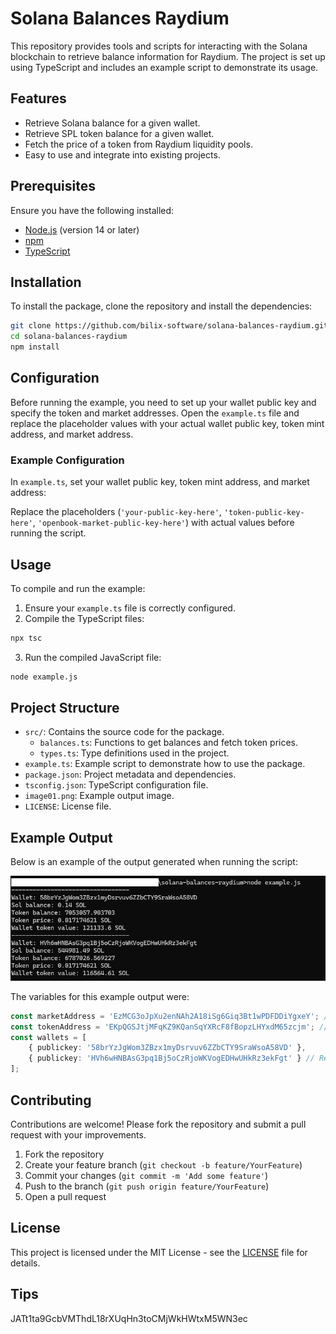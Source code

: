 
# Solana Balances Raydium

This repository provides tools and scripts for interacting with the Solana blockchain to retrieve balance information for Raydium. 
The project is set up using TypeScript and includes an example script to demonstrate its usage.

## Features

- Retrieve Solana balance for a given wallet.
- Retrieve SPL token balance for a given wallet.
- Fetch the price of a token from Raydium liquidity pools.
- Easy to use and integrate into existing projects.

## Prerequisites

Ensure you have the following installed:

- [Node.js](https://nodejs.org/) (version 14 or later)
- [npm](https://www.npmjs.com/)
- [TypeScript](https://www.typescriptlang.org/)

## Installation

To install the package, clone the repository and install the dependencies:

```bash
git clone https://github.com/bilix-software/solana-balances-raydium.git
cd solana-balances-raydium
npm install
```

## Configuration

Before running the example, you need to set up your wallet public key and specify the token and market addresses. Open the `example.ts` file and replace the placeholder values with your actual wallet public key, token mint address, and market address.

### Example Configuration

In `example.ts`, set your wallet public key, token mint address, and market address:

Replace the placeholders (`'your-public-key-here'`, `'token-public-key-here'`, `'openbook-market-public-key-here'`) with actual values before running the script.

## Usage

To compile and run the example:

1. Ensure your `example.ts` file is correctly configured.
2. Compile the TypeScript files:

```bash
npx tsc
```

3. Run the compiled JavaScript file:

```bash
node example.js
```

## Project Structure

- `src/`: Contains the source code for the package.
    - `balances.ts`: Functions to get balances and fetch token prices.
    - `types.ts`: Type definitions used in the project.
- `example.ts`: Example script to demonstrate how to use the package.
- `package.json`: Project metadata and dependencies.
- `tsconfig.json`: TypeScript configuration file.
- `image01.png`: Example output image.
- `LICENSE`: License file.

## Example Output

Below is an example of the output generated when running the script:

![Example Output](image01.png)

The variables for this example output were:
```typescript
const marketAddress = 'EzMCG3oJpXu2enNAh2A18iSg6Giq3Bt1wPDFDDiYgxeY'; // Replace with your actual token marketAddress, this example is for dogwifhat
const tokenAddress = 'EKpQGSJtjMFqKZ9KQanSqYXRcF8fBopzLHYxdM65zcjm'; //Replace with actual token mint address, this example is for dogwifhat
const wallets = [
    { publickey: '58brYzJgWom3ZBzx1myDsrvuv6ZZbCTY9SraWsoA58VD' },
    { publickey: 'HVh6wHNBAsG3pq1Bj5oCzRjoWKVogEDHwUHkRz3ekFgt' } // Replace with your actual wallets
];
```

## Contributing

Contributions are welcome! Please fork the repository and submit a pull request with your improvements.

1. Fork the repository
2. Create your feature branch (`git checkout -b feature/YourFeature`)
3. Commit your changes (`git commit -m 'Add some feature'`)
4. Push to the branch (`git push origin feature/YourFeature`)
5. Open a pull request

## License

This project is licensed under the MIT License - see the [LICENSE](LICENSE) file for details.

## Tips
JATt1ta9GcbVMThdL18rXUqHn3toCMjWkHWtxM5WN3ec

